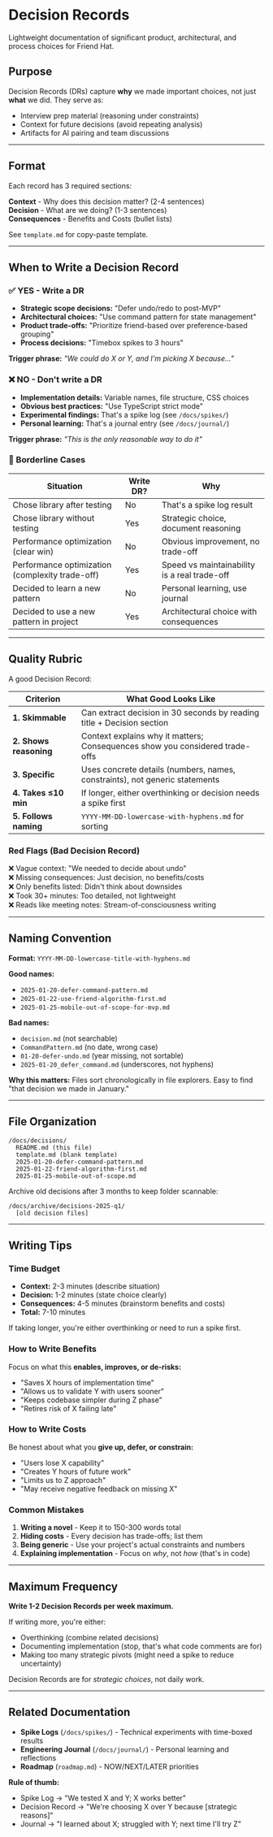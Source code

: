 # Decision Records

Lightweight documentation of significant product, architectural, and process choices for Friend Hat.

## Purpose

Decision Records (DRs) capture **why** we made important choices, not just **what** we did. They serve as:

- Interview prep material (reasoning under constraints)
- Context for future decisions (avoid repeating analysis)
- Artifacts for AI pairing and team discussions

---

## Format

Each record has 3 required sections:

**Context** - Why does this decision matter? (2-4 sentences)  
**Decision** - What are we doing? (1-3 sentences)  
**Consequences** - Benefits and Costs (bullet lists)

See `template.md` for copy-paste template.

---

## When to Write a Decision Record

### ✅ YES - Write a DR

- **Strategic scope decisions:** "Defer undo/redo to post-MVP"
- **Architectural choices:** "Use command pattern for state management"
- **Product trade-offs:** "Prioritize friend-based over preference-based grouping"
- **Process decisions:** "Timebox spikes to 3 hours"

**Trigger phrase:** _"We could do X or Y, and I'm picking X because..."_

### ❌ NO - Don't write a DR

- **Implementation details:** Variable names, file structure, CSS choices
- **Obvious best practices:** "Use TypeScript strict mode"
- **Experimental findings:** That's a spike log (see `/docs/spikes/`)
- **Personal learning:** That's a journal entry (see `/docs/journal/`)

**Trigger phrase:** _"This is the only reasonable way to do it"_

### 🤔 Borderline Cases

| Situation                                       | Write DR? | Why                                          |
| ----------------------------------------------- | --------- | -------------------------------------------- |
| Chose library after testing                     | No        | That's a spike log result                    |
| Chose library without testing                   | Yes       | Strategic choice, document reasoning         |
| Performance optimization (clear win)            | No        | Obvious improvement, no trade-off            |
| Performance optimization (complexity trade-off) | Yes       | Speed vs maintainability is a real trade-off |
| Decided to learn a new pattern                  | No        | Personal learning, use journal               |
| Decided to use a new pattern in project         | Yes       | Architectural choice with consequences       |

---

## Quality Rubric

A good Decision Record:

| Criterion              | What Good Looks Like                                                         |
| ---------------------- | ---------------------------------------------------------------------------- |
| **1. Skimmable**       | Can extract decision in 30 seconds by reading title + Decision section       |
| **2. Shows reasoning** | Context explains why it matters; Consequences show you considered trade-offs |
| **3. Specific**        | Uses concrete details (numbers, names, constraints), not generic statements  |
| **4. Takes ≤10 min**   | If longer, either overthinking or decision needs a spike first               |
| **5. Follows naming**  | `YYYY-MM-DD-lowercase-with-hyphens.md` for sorting                           |

### Red Flags (Bad Decision Record)

❌ Vague context: "We needed to decide about undo"  
❌ Missing consequences: Just decision, no benefits/costs  
❌ Only benefits listed: Didn't think about downsides  
❌ Took 30+ minutes: Too detailed, not lightweight  
❌ Reads like meeting notes: Stream-of-consciousness writing

---

## Naming Convention

**Format:** `YYYY-MM-DD-lowercase-title-with-hyphens.md`

**Good names:**

- `2025-01-20-defer-command-pattern.md`
- `2025-01-22-use-friend-algorithm-first.md`
- `2025-01-25-mobile-out-of-scope-for-mvp.md`

**Bad names:**

- `decision.md` (not searchable)
- `CommandPattern.md` (no date, wrong case)
- `01-20-defer-undo.md` (year missing, not sortable)
- `2025-01-20_defer_command.md` (underscores, not hyphens)

**Why this matters:** Files sort chronologically in file explorers. Easy to find "that decision we made in January."

---

## File Organization

```
/docs/decisions/
  README.md (this file)
  template.md (blank template)
  2025-01-20-defer-command-pattern.md
  2025-01-22-friend-algorithm-first.md
  2025-01-25-mobile-out-of-scope.md
```

Archive old decisions after 3 months to keep folder scannable:

```
/docs/archive/decisions-2025-q1/
  [old decision files]
```

---

## Writing Tips

### Time Budget

- **Context:** 2-3 minutes (describe situation)
- **Decision:** 1-2 minutes (state choice clearly)
- **Consequences:** 4-5 minutes (brainstorm benefits and costs)
- **Total:** 7-10 minutes

If taking longer, you're either overthinking or need to run a spike first.

### How to Write Benefits

Focus on what this **enables, improves, or de-risks:**

- "Saves X hours of implementation time"
- "Allows us to validate Y with users sooner"
- "Keeps codebase simpler during Z phase"
- "Retires risk of X failing late"

### How to Write Costs

Be honest about what you **give up, defer, or constrain:**

- "Users lose X capability"
- "Creates Y hours of future work"
- "Limits us to Z approach"
- "May receive negative feedback on missing X"

### Common Mistakes

1. **Writing a novel** - Keep it to 150-300 words total
2. **Hiding costs** - Every decision has trade-offs; list them
3. **Being generic** - Use your project's actual constraints and numbers
4. **Explaining implementation** - Focus on _why_, not _how_ (that's in code)

---

## Maximum Frequency

**Write 1-2 Decision Records per week maximum.**

If writing more, you're either:

- Overthinking (combine related decisions)
- Documenting implementation (stop, that's what code comments are for)
- Making too many strategic pivots (might need a spike to reduce uncertainty)

Decision Records are for _strategic choices_, not daily work.

---

## Related Documentation

- **Spike Logs** (`/docs/spikes/`) - Technical experiments with time-boxed results
- **Engineering Journal** (`/docs/journal/`) - Personal learning and reflections
- **Roadmap** (`roadmap.md`) - NOW/NEXT/LATER priorities

**Rule of thumb:**

- Spike Log → "We tested X and Y; X works better"
- Decision Record → "We're choosing X over Y because [strategic reasons]"
- Journal → "I learned about X; struggled with Y; next time I'll try Z"
